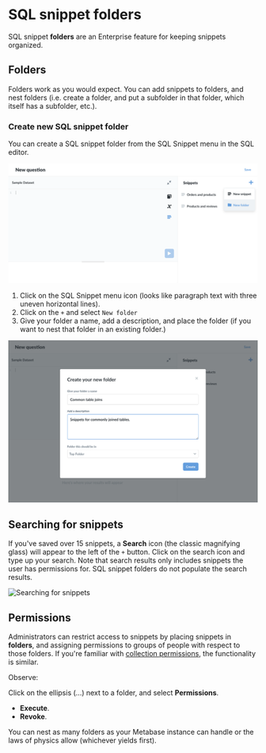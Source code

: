 # SQL snippet folders 

SQL snippet **folders** are an Enterprise feature for keeping snippets organized. 

## Folders

Folders work as you would expect. You can add snippets to folders, and nest folders (i.e. create a folder, and put a subfolder in that folder, which itself has a subfolder, etc.).

### Create new SQL snippet folder

You can create a SQL snippet folder from the SQL Snippet menu in the SQL editor.

![Create new snippet folder](./images/sql-snippets/snippet-folder.png)

1. Click on the SQL Snippet menu icon (looks like paragraph text with three uneven horizontal lines).
2. Click on the `+` and select `New folder`
3. Give your folder a name, add a description, and place the folder (if you want to nest that folder in an existing folder.)

![Create new folder modal](./images/sql-snippets/create-new-folder-modal.png)

## Searching for snippets

If you've saved over 15 snippets, a **Search** icon (the classic magnifying glass) will appear to the left of the `+` button. Click on the search icon and type up your search. Note that search results only includes snippets the user has permissions for. SQL snippet folders do not populate the search results.

![Searching for snippets]()

## Permissions

Administrators can restrict access to snippets by placing snippets in **folders**, and assigning permissions to groups of people with respect to those folders. If you're familiar with [collection permissions](/docs/latest/administration-guide/06-collections.html#setting-permissions-for-collections), the functionality is similar.

Observe:

Click on the ellipsis (...) next to a folder, and select **Permissions**.

- **Execute**.
- **Revoke**. 

You can nest as many folders as your Metabase instance can handle or the laws of physics allow (whichever yields first).


